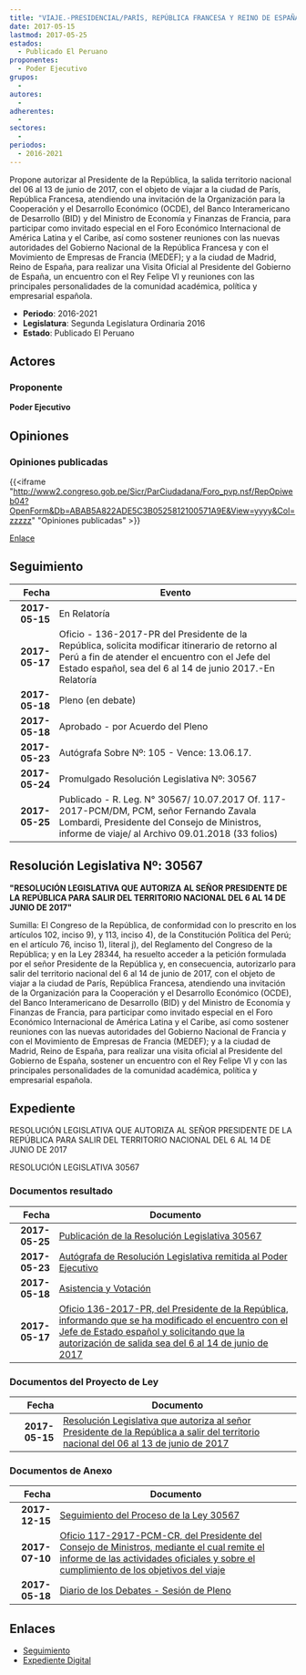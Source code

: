 ```yaml
---
title: "VIAJE.-PRESIDENCIAL/PARÍS, REPÚBLICA FRANCESA Y REINO DE ESPAÑA"
date: 2017-05-15
lastmod: 2017-05-25
estados: 
  - Publicado El Peruano
proponentes: 
  - Poder Ejecutivo
grupos: 
  - 
autores: 
  - 
adherentes: 
  - 
sectores: 
  - 
periodos: 
  - 2016-2021
---
```


Propone autorizar al Presidente de la República, la salida territorio nacional del 06 al 13 de junio de 2017, con el objeto de viajar a la ciudad de París, República Francesa, atendiendo una invitación de la Organización para la Cooperación y el Desarrollo Económico (OCDE), del Banco Interamericano de Desarrollo (BID) y del Ministro de Economía y Finanzas de Francia, para participar como invitado especial en el Foro Económico Internacional de América Latina y el Caribe, así como sostener reuniones con las nuevas autoridades del Gobierno Nacional de la República Francesa y con el Movimiento de Empresas de Francia (MEDEF); y a la ciudad de Madrid, Reino de España, para realizar una Visita Oficial al Presidente del Gobierno de España, un encuentro con el Rey Felipe VI y reuniones con las principales personalidades de la comunidad académica, política y empresarial española.

- **Periodo**: 2016-2021
- **Legislatura**: Segunda Legislatura Ordinaria 2016
- **Estado**: Publicado El Peruano

## Actores

### Proponente

**Poder Ejecutivo**


## Opiniones

### Opiniones publicadas

{{<iframe "http://www2.congreso.gob.pe/Sicr/ParCiudadana/Foro_pvp.nsf/RepOpiweb04?OpenForm&Db=ABAB5A822ADE5C3B0525812100571A9E&View=yyyy&Col=zzzzz" "Opiniones publicadas" >}}

[Enlace](http://www2.congreso.gob.pe/Sicr/ParCiudadana/Foro_pvp.nsf/RepOpiweb04?OpenForm&Db=ABAB5A822ADE5C3B0525812100571A9E&View=yyyy&Col=zzzzz)

## Seguimiento

| Fecha | Evento |
|------:|--------|
| **2017-05-15** | En Relatoría|
| **2017-05-17** | Oficio - 136-2017-PR del Presidente de la República, solicita modificar itinerario de retorno al Perú a fin de atender el encuentro con el Jefe del Estado español, sea del 6 al 14 de junio 2017.-En Relatoría|
| **2017-05-18** | Pleno (en debate)|
| **2017-05-18** | Aprobado - por Acuerdo del Pleno|
| **2017-05-23** | Autógrafa Sobre Nº: 105 - Vence: 13.06.17.|
| **2017-05-24** | Promulgado Resolución Legislativa Nº: 30567|
| **2017-05-25** | Publicado - R. Leg. N° 30567/ 10.07.2017 Of. 117-2017-PCM/DM, PCM, señor Fernando Zavala Lombardi, Presidente del Consejo de Ministros, informe de viaje/ al Archivo 09.01.2018 (33 folios)|

## Resolución Legislativa Nº: 30567

**"RESOLUCIÓN LEGISLATIVA QUE AUTORIZA AL SEÑOR PRESIDENTE DE LA REPÚBLICA PARA SALIR DEL TERRITORIO NACIONAL DEL 6 AL 14 DE JUNIO DE 2017"**

Sumilla: El Congreso de la República, de conformidad con lo prescrito en los artículos 102, inciso 9), y 113, inciso 4), de la Constitución Política del Perú; en el artículo 76, inciso 1), literal j), del Reglamento del Congreso de la República; y en la Ley 28344, ha resuelto acceder a la petición formulada por el señor Presidente de la República y, en consecuencia, autorizarlo para salir del territorio nacional del 6 al 14 de junio de 2017, con el objeto de viajar a la ciudad de París, República Francesa, atendiendo una invitación de la Organización para la Cooperación y el Desarrollo Económico (OCDE), del Banco Interamericano de Desarrollo (BID) y del Ministro de Economía y Finanzas de Francia, para participar como invitado especial en el Foro Económico Internacional de América Latina y el Caribe, así como sostener reuniones con las nuevas autoridades del Gobierno Nacional de Francia y con el Movimiento de Empresas de Francia (MEDEF); y a la ciudad de Madrid, Reino de España, para realizar una visita oficial al Presidente del Gobierno de España, sostener un encuentro con el Rey Felipe VI y con las principales personalidades de la comunidad académica, política y empresarial española.


## Expediente

RESOLUCIÓN LEGISLATIVA QUE AUTORIZA AL SEÑOR PRESIDENTE DE LA REPÚBLICA PARA SALIR DEL TERRITORIO NACIONAL DEL 6 AL 14 DE JUNIO DE 2017

RESOLUCIÓN LEGISLATIVA 30567


### Documentos resultado

| Fecha | Documento |
|------:|--------|
| **2017-05-25** | [Publicación de la Resolución Legislativa 30567](http://www.leyes.congreso.gob.pe/Documentos/2016_2021/ADLP/Normas_Legales/30567-RLG.pdf) |
| **2017-05-23** | [Autógrafa de Resolución Legislativa remitida al Poder Ejecutivo](http://www.leyes.congreso.gob.pe/Documentos/2016_2021/Autografas/Ley_y_de_Resolucion_Legislativa/AU0139120170523.pdf) |
| **2017-05-18** | [Asistencia y Votación](http://www.leyes.congreso.gob.pe/Documentos/2016_2021/Asistencia_y_Votacion/Proyectos_de_Ley/AV0139120170518.pdf) |
| **2017-05-17** | [Oficio 136-2017-PR, del Presidente de la República, informando que se ha modificado el encuentro con el Jefe de Estado español y solicitando que la autorización de salida sea del 6 al 14 de junio de 2017](http://www.leyes.congreso.gob.pe/Documentos/2016_2021/Oficios/Poder_Ejecutivo/OFICIO-136-2017-PR..pdf) |

### Documentos del Proyecto de Ley

| Fecha | Documento |
|------:|--------|
| **2017-05-15** | [Resolución Legislativa que autoriza al señor Presidente de la República a salir del territorio nacional del 06 al 13 de junio de 2017](http://www.leyes.congreso.gob.pe/Documentos/2016_2021/Proyectos_de_Ley_y_de_Resoluciones_Legislativas/PL0139120170515.pdf) |

### Documentos de Anexo

| Fecha | Documento |
|------:|--------|
| **2017-12-15** | [Seguimiento del Proceso de la Ley 30567](http://www.leyes.congreso.gob.pe/Documentos/2016_2021/Seguimiento_de_Proyectos_de_Ley/01391PL20171215.pdf) |
| **2017-07-10** | [Oficio 117-2917-PCM-CR, del Presidente del Consejo de Ministros, mediante el cual remite el informe de las actividades oficiales y sobre el cumplimiento de los objetivos del viaje](http://www.leyes.congreso.gob.pe/Documentos/2016_2021/Oficios/Poder_Ejecutivo/OFICIO-117-2017-PCM-DM..pdf) |
| **2017-05-18** | [Diario de los Debates - Sesión de Pleno](http://www.leyes.congreso.gob.pe/Documentos/2016_2021/ADLP/Diario_Debates/30567_DD.pdf) |

## Enlaces 

- [Seguimiento](http://www2.congreso.gob.pehttp://www2.congreso.gob.pe/Sicr/TraDocEstProc/CLProLey2016.nsf/f7fff46988ca05b1052578e100829cc7/6f7f807032b6bb650525812100565f63?OpenDocument)
- [Expediente Digital](http://www2.congreso.gob.pehttp://www2.congreso.gob.pe/Sicr/TraDocEstProc/CLProLey2016.nsf/f7fff46988ca05b1052578e100829cc7/6f7f807032b6bb650525812100565f63?OpenDocument&Click=05257FB7005EB655.eb71d0cf91d8294e05256cdf006b5706/$Body/0.1C6C)
